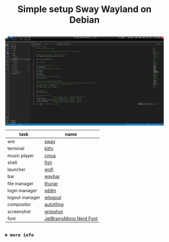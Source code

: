 
<p align="center"> <h1 align="center">Simple setup Sway Wayland on Debian</h1></p>
                 


</table>

<br>

<img src="screenshot/screenshot.png" width=1020 align="center">

<br>

| task              | name                   |
| ----------------- | ---------------------- |
| wm                | [sway](https://swaywm.org/)                                      |
| terminal          | [kitty](https://sw.kovidgoyal.net/kitty/)                                      |
| music player      | [cmus](https://cmus.github.io/)         |
| shell             | [fish](https://fishshell.com/)                            |
| launcher          | [wofi](https://hg.sr.ht/~scoopta/wofi)
| bar               | [waybar](https://github.com/Alexays/Waybar)                   |
| file manager              | [thunar](https://docs.xfce.org/xfce/thunar/start)                   |
| login manager              | [sddm](https://github.com/sddm/sddm)                   |
| logout manager              | [wlogout](https://github.com/ArtsyMacaw/wlogout)                   |
| compositor        | [autotiling](https://github.com/nwg-piotr/autotiling)                                  | 
| screenshot        | [grimshot](https://manpages.debian.org/unstable/grimshot/grimshot.1.en.html)                                  | 
| font              | [JetBrainsMono Nerd Font](https://www.nerdfonts.com/font-downloads)                                  |

<br>



<details close>
    <summary><samp><b>more info</b></samp></summary>


<br>

* **Added Shortcut**
    * cmus
        - *Ctrl+Alt+m* - open cmus
        - *Ctrl+Alt+space* - play/pause
        - *Ctrl+Alt+n* - next
        - *Ctrl+Alt+b* - previous
        - *Ctrl+Alt+u* - update library
    * cava
        - *Ctrl+Alt+v* - open cava
    * grimshot
        - *Ctrl+Alt+p* - take screenshot
    * wlogout
        - *Ctrl+Alt+q* - open wlogout

* **Added Fish command**
    * addpath
        easily add component to your $PATH
    * removepath
        easily remove component from your $PATH
<br>
